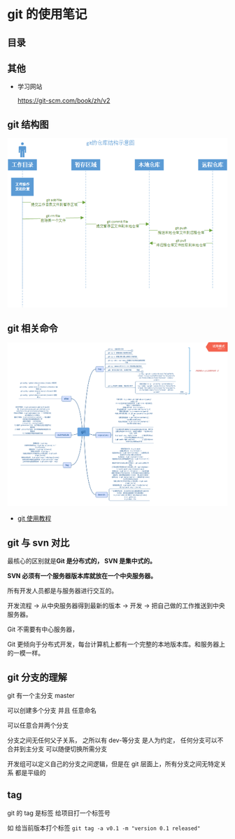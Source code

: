 # git 的使用笔记

## 目录

## 其他

- 学习网站

  https://git-scm.com/book/zh/v2

## git 结构图

![git的各个存储位置图](../../Picture/git%E7%9A%84%E5%90%84%E4%B8%AA%E5%AD%98%E5%82%A8%E4%BD%8D%E7%BD%AE%E5%9B%BE.png)

## git 相关命令

![git命令](../../Picture/git%E5%91%BD%E4%BB%A4.png)

- [git 使用教程](https://github.com/firstcontributions/first-contributions/blob/master/README.md)

## git 与 svn 对比

最核心的区别就是**Git 是分布式的， SVN 是集中式的。**

**SVN 必须有一个服务器版本库就放在一个中央服务器。**

所有开发人员都是与服务器进行交互的。

开发流程 -> 从中央服务器得到最新的版本 -> 开发 -> 把自己做的工作推送到中央服务器。

Git 不需要有中心服务器，

Git 更倾向于分布式开发，每台计算机上都有一个完整的本地版本库。和服务器上的一模一样。

## git 分支的理解

git 有一个主分支 master

可以创建多个分支 并且 任意命名

可以任意合并两个分支

分支之间无任何父子关系， 之所以有 dev-等分支 是人为约定， 任何分支可以不合并到主分支 可以随便切换所需分支

开发组可以定义自己的分支之间逻辑，但是在 git 层面上，所有分支之间无特定关系 都是平级的

## tag

git 的 tag 是标签 给项目打一个标签号

如 给当前版本打个标签 `git tag -a v0.1 -m "version 0.1 released"`
